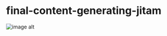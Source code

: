 # final-content-generating-jitam


![image alt](https://github.com/Jitam-Bharadwaj/final-content-generating-jitam/blob/bd497df470b63387570b0c8f30b41a058eea5e1b/Workflow-flow.jpg)

